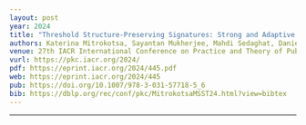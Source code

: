 ```yaml
---
layout: post
year: 2024
title: "Threshold Structure-Preserving Signatures: Strong and Adaptive Security under Standard Assumptions"
authors: Katerina Mitrokotsa, Sayantan Mukherjee, Mahdi Sedaghat, Daniel Slamanig, Jenit Tomy
venue: 27th IACR International Conference on Practice and Theory of Public-Key Cryptography - PKC 2024
vurl: https://pkc.iacr.org/2024/
pdf: https://eprint.iacr.org/2024/445.pdf
web: https://eprint.iacr.org/2024/445
pub: https://doi.org/10.1007/978-3-031-57718-5_6
bib: https://dblp.org/rec/conf/pkc/MitrokotsaMSST24.html?view=bibtex
---
```



---


